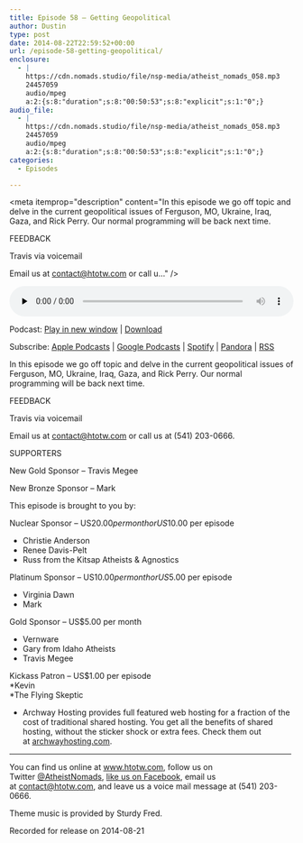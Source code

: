 ```yaml
---
title: Episode 58 – Getting Geopolitical
author: Dustin
type: post
date: 2014-08-22T22:59:52+00:00
url: /episode-58-getting-geopolitical/
enclosure:
  - |
    https://cdn.nomads.studio/file/nsp-media/atheist_nomads_058.mp3
    24457059
    audio/mpeg
    a:2:{s:8:"duration";s:8:"00:50:53";s:8:"explicit";s:1:"0";}
audio_file:
  - |
    https://cdn.nomads.studio/file/nsp-media/atheist_nomads_058.mp3
    24457059
    audio/mpeg
    a:2:{s:8:"duration";s:8:"00:50:53";s:8:"explicit";s:1:"0";}
categories:
  - Episodes

---
```

<div itemscope itemtype="http://schema.org/AudioObject">
  <meta itemprop="name" content="Episode 58 &#8211; Getting Geopolitical" />
  
  <meta itemprop="uploadDate" content="2014-08-22T16:59:52-06:00" />
  
  <meta itemprop="encodingFormat" content="audio/mpeg" />
  
  <meta itemprop="duration" content="PT50M53S" />
  
  <meta itemprop="description" content="In this episode we go off topic and delve in the current geopolitical issues of Ferguson, MO, Ukraine, Iraq, Gaza, and Rick Perry. Our normal programming will be back next time.

FEEDBACK

Travis via voicemail

Email us at contact@htotw.com or call u..." />
  
  <meta itemprop="contentUrl" content="https://dts.podtrac.com/redirect.mp3/cdn.nomads.studio/file/nsp-media/atheist_nomads_058.mp3" />
  
  <meta itemprop="contentSize" content="23.3" />
  </p> 
  
  <div class="powerpress_player" id="powerpress_player_8313">
    <audio class="wp-audio-shortcode" id="audio-5180-57" preload="none" style="width: 100%;" controls="controls"><source type="audio/mpeg" src="https://dts.podtrac.com/redirect.mp3/cdn.nomads.studio/file/nsp-media/atheist_nomads_058.mp3?_=57" /><a href="https://dts.podtrac.com/redirect.mp3/cdn.nomads.studio/file/nsp-media/atheist_nomads_058.mp3">https://dts.podtrac.com/redirect.mp3/cdn.nomads.studio/file/nsp-media/atheist_nomads_058.mp3</a></audio>
  </div>
</div>

<p class="powerpress_links powerpress_links_mp3">
  Podcast: <a href="https://dts.podtrac.com/redirect.mp3/cdn.nomads.studio/file/nsp-media/atheist_nomads_058.mp3" class="powerpress_link_pinw" target="_blank" title="Play in new window" onclick="return powerpress_pinw('https://htotw.com/?powerpress_pinw=5180-podcast');" rel="nofollow">Play in new window</a> | <a href="https://dts.podtrac.com/redirect.mp3/cdn.nomads.studio/file/nsp-media/atheist_nomads_058.mp3" class="powerpress_link_d" title="Download" rel="nofollow" download="atheist_nomads_058.mp3">Download</a>
</p>

<p class="powerpress_links powerpress_subscribe_links">
  Subscribe: <a href="https://podcasts.apple.com/us/podcast/humanists-take-on-the-world/id530050098?mt=2&ls=1" class="powerpress_link_subscribe powerpress_link_subscribe_itunes" target="_blank" title="Subscribe on Apple Podcasts" rel="nofollow">Apple Podcasts</a> | <a href="https://www.google.com/podcasts?feed=aHR0cDovL2F0aGVpc3Rub21hZHMubGlic3luLmNvbS9yc3M%3D" class="powerpress_link_subscribe powerpress_link_subscribe_googleplay" target="_blank" title="Subscribe on Google Podcasts" rel="nofollow">Google Podcasts</a> | <a href="https://open.spotify.com/show/3LzK2xZGike6Tc1GEMtMbr?si=LieN9SNuTpq96smuaUsH8A" class="powerpress_link_subscribe powerpress_link_subscribe_spotify" target="_blank" title="Subscribe on Spotify" rel="nofollow">Spotify</a> | <a href="https://www.pandora.com/podcast/atheist-nomads/PC:10122?corr=62071012&part=ug" class="powerpress_link_subscribe powerpress_link_subscribe_pandora" target="_blank" title="Subscribe on Pandora" rel="nofollow">Pandora</a> | <a href="https://htotw.com/feed/podcast/" class="powerpress_link_subscribe powerpress_link_subscribe_rss" target="_blank" title="Subscribe via RSS" rel="nofollow">RSS</a>
</p>

In this episode we go off topic and delve in the current geopolitical issues of Ferguson, MO, Ukraine, Iraq, Gaza, and Rick Perry. Our normal programming will be back next time.

FEEDBACK

Travis via voicemail

Email us at contact@htotw.com or call us at (541) 203-0666.

SUPPORTERS

New Gold Sponsor &#8211; Travis Megee

New Bronze Sponsor &#8211; Mark

This episode is brought to you by:

Nuclear Sponsor – US$20.00 per month or US$10.00 per episode  
* Christie Anderson  
* Renee Davis-Pelt  
* Russ from the Kitsap Atheists & Agnostics

Platinum Sponsor – US$10.00 per month or US$5.00 per episode  
* Virginia Dawn  
* Mark

Gold Sponsor – US$5.00 per month  
* Vernware  
* Gary from Idaho Atheists  
* Travis Megee

Kickass Patron – US$1.00 per episode  
*Kevin  
*The Flying Skeptic

* Archway Hosting provides full featured web hosting for a fraction of the cost of traditional shared hosting. You get all the benefits of shared hosting, without the sticker shock or extra fees. Check them out at <a href="http://archwayhosting.com/" target="_blank" rel="noopener">archwayhosting.com</a>.

<hr width="500" />

You can find us online at <a href="https://www.htotw.com/" target="_blank" rel="noopener">www.htotw.com</a>, follow us on Twitter <a href="https://twitter.com/AtheistNomads" target="_blank" rel="noopener">@AtheistNomads</a>, <a href="https://htotw.com/facebook" target="_blank" rel="noopener">like us on Facebook</a>, email us at <contact@htotw.com>, and leave us a voice mail message at (541) 203-0666.

Theme music is provided by Sturdy Fred.

Recorded for release on 2014-08-21